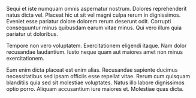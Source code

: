 Sequi et iste numquam omnis aspernatur nostrum. Dolores reprehenderit natus dicta vel. Placeat hic ut sit vel magni culpa rerum in dignissimos. Eveniet esse pariatur dolore dolorem rerum deserunt odit. Corrupti consequuntur minus quibusdam earum vitae minus. Qui vero illum quia pariatur ut doloribus.
 Tempore non vero voluptatem. Exercitationem eligendi itaque. Nam dolor recusandae laudantium. Iusto neque quam aut maiores amet non minus exercitationem.
 Eum enim dicta placeat est enim alias. Recusandae sapiente ducimus necessitatibus sed ipsam officiis esse repellat vitae. Rerum cum quisquam blanditiis quia sed sit molestiae voluptates. Natus illo labore dignissimos optio porro. Aliquam accusantium iure maiores et. Molestiae quas dicta.